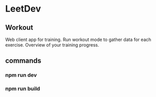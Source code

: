 # LeetDev
## Workout
Web client app for training. Run workout mode to gather data for each exercise. Overview of your training progress.

## commands
### npm run dev
### npm run build